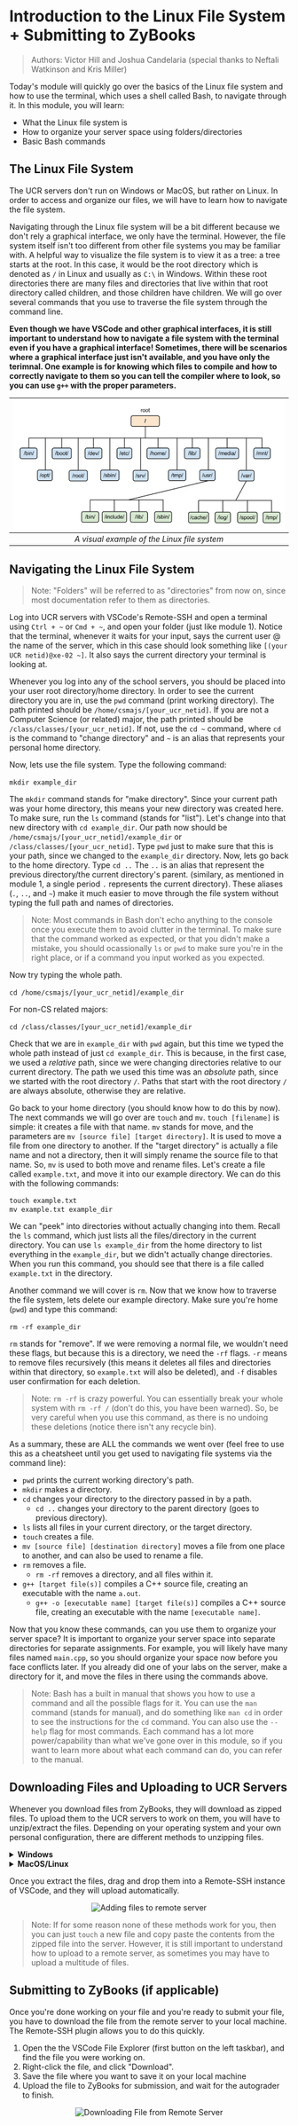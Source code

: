 # Introduction to the Linux File System + Submitting to ZyBooks

> Authors: Victor Hill and Joshua Candelaria (special thanks to Neftali Watkinson and Kris Miller)

Today's module will quickly go over the basics of the Linux file system and how to use the terminal, which uses a shell called Bash, to navigate through it. In this module, you will learn:

* What the Linux file system is
* How to organize your server space using folders/directories
* Basic Bash commands

## The Linux File System

The UCR servers don't run on Windows or MacOS, but rather on Linux. In order to access and organize our files, we will have to learn how to navigate the file system.

Navigating through the Linux file system will be a bit different because we don't rely a graphical interface, we only have the terminal. However, the file system itself isn't too different from other file systems you may be familiar with. A helpful way to visualize the file system is to view it as a tree: a tree starts at the root. In this case, it would be the root directory which is denoted as `/` in Linux and usually as `C:\` in Windows. Within these root directories there are many files and directories that live within that root directory called children, and those children have children. We will go over several commands that you use to traverse the file system through the command line.

**Even though we have VSCode and other graphical interfaces, it is still important to understand how to navigate a file system with the terminal even if you have a graphical interface! Sometimes, there will be scenarios where a graphical interface just isn't available, and you have only the terimnal. One example is for knowing which files to compile and how to correctly navigate to them so you can tell the compiler where to look, so you can use `g++` with the proper parameters.**

|![Tree of Linux File System](images/linuxfilesystem.png)|
|:--:|
| *A visual example of the Linux file system* |

## Navigating the Linux File System

> Note: "Folders" will be referred to as "directories" from now on, since most documentation refer to them as directories.

Log into UCR servers with VSCode's Remote-SSH and open a terminal using `Ctrl + ~` or `Cmd + ~`, and open your folder (just like module 1). Notice that the terminal, whenever it waits for your input, says the current user @ the name of the server, which in this case should look something like `[(your UCR netid)@xe-02 ~]`. It also says the current directory your terminal is looking at.

Whenever you log into any of the school servers, you should be placed into your user root directory/home directory. In order to see the current directory you are in, use the `pwd` command (print working directory). The path printed should be `/home/csmajs/[your_ucr_netid]`. If you are not a Computer Science (or related) major, the path printed should be `/class/classes/[your_ucr_netid]`. If not, use the `cd ~` command, where `cd` is the command to "change directory" and `~` is an alias that represents your personal home directory.

Now, lets use the file system. Type the following command:

``` mkdir example_dir ```

The `mkdir` command stands for "make directory". Since your current path was your home directory, this means your new directory was created here. To make sure, run the `ls` command (stands for "list"). Let's change into that new directory with `cd example_dir`. Our path now should be `/home/csmajs/[your_ucr_netid]/example_dir` or `/class/classes/[your_ucr_netid]`. Type `pwd` just to make sure that this is your path, since we changed to the `example_dir` directory. Now, lets go back to the home directory. Type `cd ..` The `..` is an alias that represent the previous directory/the current directory's parent. (similary, as mentioned in module 1, a single period `.` represents the current directory). These aliases (`.`, `..`, and `~`) make it much easier to move through the file system without typing the full path and names of directories.

> Note: Most commands in Bash don't echo anything to the console once you execute them to avoid clutter in the terminal. To make sure that the command worked as expected, or that you didn't make a mistake, you should ocassionally `ls` or `pwd` to make sure you're in the right place, or if a command you input worked as you expected.

Now try typing the whole path.

```cd /home/csmajs/[your_ucr_netid]/example_dir```

For non-CS related majors:

```cd /class/classes/[your_ucr_netid]/example_dir```

Check that we are in `example_dir` with `pwd` again, but this time we typed the whole path instead of just `cd example_dir`. This is because, in the first case, we used a *relative* path, since we were changing directories relative to our current directory. The path we used this time was an *absolute* path, since we started with the root directory `/`. Paths that start with the root directory `/` are always absolute, otherwise they are relative.

Go back to your home directory (you should know how to do this by now). The next commands we will go over are `touch` and `mv`. `touch [filename]` is simple: it creates a file with that name. `mv` stands for move, and the parameters are `mv [source file] [target directory]`. It is used to move a file from one directory to another. If the "target directory" is actually a file name and not a directory, then it will simply rename the source file to that name. So, `mv` is used to both move and rename files. Let's create a file called `example.txt`, and move it into our example directory. We can do this with the following commands:

```
touch example.txt
mv example.txt example_dir
```

We can "peek" into directories without actually changing into them. Recall the `ls` command, which just lists all the files/directory in the current directory. You can use `ls example_dir` from the home directory to list everything in the `example_dir`, but we didn't actually change directories. When you run this command, you should see that there is a file called `example.txt` in the directory.

Another command we will cover is `rm`. Now that we know how to traverse the file system, lets delete our example directory. Make sure you're home (`pwd`) and type this command:

``` rm -rf example_dir ```

`rm` stands for "remove". If we were removing a normal file, we wouldn't need these flags, but because this is a directory, we need the `-rf` flags. `-r` means to remove files recursively (this means it deletes all files and directories within that directory, so `example.txt` will also be deleted), and `-f` disables user confirmation for each deletion.

> Note: `rm -rf` is crazy powerful. You can essentially break your whole system with `rm -rf /` (don't do this, you have been warned). So, be very careful when you use this command, as there is no undoing these deletions (notice there isn't any recycle bin).

As a summary, these are ALL the commands we went over (feel free to use this as a cheatsheet until you get used to navigating file systems via the command line):

* `pwd` prints the current working directory's path.
* `mkdir` makes a directory.
* `cd` changes your directory to the directory passed in by a path.
    * `cd ..` changes your directory to the parent directory (goes to previous directory).
* `ls` lists all files in your current directory, or the target directory.
* `touch` creates a file.
* `mv [source file] [destination directory]` moves a file from one place to another, and can also be used to rename a file.
* `rm` removes a file.
    * `rm -rf` removes a directory, and all files within it.
* `g++ [target file(s)]` compiles a C++ source file, creating an executable with the name `a.out`.
    * `g++ -o [executable name] [target file(s)]` compiles a C++ source file, creating an executable with the name `[executable name]`.

Now that you know these commands, can you use them to organize your server space? It is important to organize your server space into separate directories for separate assignments. For example, you will likely have many files named `main.cpp`, so you should organize your space now before you face conflicts later. If you already did one of your labs on the server, make a directory for it, and move the files in there using the commands above.

> Note: Bash has a built in manual that shows you how to use a command and all the possible flags for it. You can use the `man` command (stands for manual), and do something like `man cd` in order to see the instructions for the `cd` command. You can also use the `--help` flag for most commands. Each command has a lot more power/capability than what we've gone over in this module, so if you want to learn more about what each command can do, you can refer to the manual.

## Downloading Files and Uploading to UCR Servers

Whenever you download files from ZyBooks, they will download as zipped files. To upload them to the UCR servers to work on them, you will have to unzip/extract the files. Depending on your operating system and your own personal configuration, there are different methods to unzipping files. 

<details>
<summary><b>Windows</b></summary>

When you download from ZyBooks, the `.zip` file should be in your Downloads folder.

1. Find the folder in your Downloads folder **OR** drag it onto your desktop.
2. Right click the file, and click "Extract all". Click "Extract"
3. The files should be in a folder in the same folder you extracted the zip file in.

<p align= "center">
    <img src="images/extract.gif" alt="Unzipping on Windows">
</p>

</details>

<details>
<summary><b>MacOS/Linux</b></summary>

When you download from ZyBooks, the `.zip` file should be in your Downloads directory. Open your terminal and run the following commands:

```
cd Downloads
unzip [name of lab]
```

The unzipped file(s) will be in the Downloads folder.

> Note: If you do not want to unzip directly into your Downloads directory, then you can use the destination flag `-d`. This means the command you would run would be `unzip [name of lab] -d [destination directory]`

</details>

Once you extract the files, drag and drop them into a Remote-SSH instance of VSCode, and they will upload automatically.

<p align="center">
    <img src="images/downloadingfiles.gif" alt="Adding files to remote server">
</p>

> Note: If for some reason none of these methods work for you, then you can just `touch` a new file and copy paste the contents from the zipped file into the server. However, it is still important to understand how to upload to a remote server, as sometimes you may have to upload a multitude of files.

## Submitting to ZyBooks (if applicable)

Once you're done working on your file and you're ready to submit your file, you have to download the file from the remote server to your local machine. The Remote-SSH plugin allows you to do this quickly.

1. Open the the VSCode File Explorer (first button on the left taskbar), and find the file you were working on.
2. Right-click the file, and click "Download".
3. Save the file where you want to save it on your local machine
4. Upload the file to ZyBooks for submission, and wait for the autograder to finish.

<p align="center">
      <img src="images/downloadfile.gif" alt="Downloading File from Remote Server">
</p>
